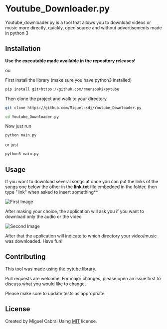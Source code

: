 # Youtube_Downloader.py

Youtube_downloader.py is a tool that allows you to download videos or music more directly, quickly, open source and without advertisements made in python 3

## Installation

**Use the executable made available in the repository releases!**

ou

First install the library (make sure you have python3 installed)
```bash
pip install git+https://github.com/rmerzouki/pytube
```
Then clone the project and walk to your directory

```bash
git clone https://github.com/Miguel-sdj/Youtube_Downloader.py
```

```bash
cd Youtube_Downloader.py
```

Now just run 

```python
python main.py
```
or just

```python
python3 main.py
```


## Usage
If you want to download several songs at once 
you can put the links of the songs one below the other in the **link.txt** file embedded in the folder, then type "link" when asked to insert something**

![First Image](http://i.imgur.com/PiJZD6Y.png)


After making your choice, the application will ask you if you want to download only the audio or the video

![Second Image](http://i.imgur.com/12WYNh7.png)

After that the application will indicate to which directory your video/music was downloaded. Have fun!

## Contributing
This tool was made using the pytube library.

Pull requests are welcome. For major changes, please open an issue first to discuss what you would like to change.

Please make sure to update tests as appropriate.

## License
Created by Miguel Cabral Using 
[MIT](https://github.com/Miguel-sdj/Youtube_Downloader.py/blob/main/LICENSE)
license.
